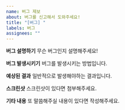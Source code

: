 ```yaml
---
name: 버그 제보
about: 버그를 신고해서 도와주세요!
title: "[버그] "
labels: 버그
assignees: ""
---
```


**버그 설명하기**
무슨 버그인지 설명해주세요!

**버그 발생시키기**
버그를 발생시키는 방법입니다.

<!--
1. '...'으로 가세요
2. '....'를 클릭하세요
3. '....'로 스크롤 하세요
4. 에러를 확인하세요
-->

**예상된 결과**
일반적으로 발생해야하는 결과입니다.

**스크린샷**
스크린샷이 있다면 첨부해주세요.

**기타 내용**
또 말씀해주실 내용이 있다면 작성해주세요.

